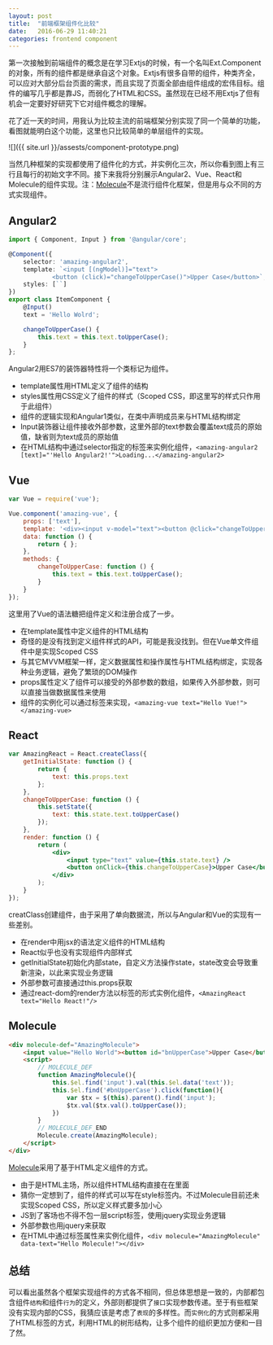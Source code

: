 ```yaml
---
layout: post
title:  "前端框架组件化比较"
date:   2016-06-29 11:40:21
categories: frontend component
---
```


第一次接触到前端组件的概念是在学习Extjs的时候，有一个名叫Ext.Component的对象，所有的组件都是继承自这个对象。Extjs有很多自带的组件，种类齐全，可以应对大部分后台页面的需求，而且实现了页面全部由组件组成的宏伟目标。组件的编写几乎都是靠JS，而弱化了HTML和CSS。虽然现在已经不用Extjs了但有机会一定要好好研究下它对组件概念的理解。

花了近一天的时间，用我认为比较主流的前端框架分别实现了同一个简单的功能，看图就能明白这个功能，这里也只比较简单的单层组件的实现。

![]({{ site.url }}/assests/component-prototype.png)

当然几种框架的实现都使用了组件化的方式，并实例化三次，所以你看到图上有三行且每行的初始文字不同。接下来我将分别展示Angular2、Vue、React和Molecule的组件实现。注：[Molecule]不是流行组件化框架，但是用与众不同的方式实现组件。

## Angular2

``` typescript
import { Component, Input } from '@angular/core';

@Component({
    selector: 'amazing-angular2',
    template: `<input [(ngModel)]="text">
            <button (click)="changeToUpperCase()">Upper Case</button>`,
    styles: [``]
})
export class ItemComponent {
    @Input()
    text = 'Hello Wolrd';

    changeToUpperCase() {
        this.text = this.text.toUpperCase();
    }
};
```
Angular2用ES7的装饰器特性将一个类标记为组件。

* template属性用HTML定义了组件的结构
* styles属性用CSS定义了组件的样式（Scoped CSS，即这里写的样式只作用于此组件）
* 组件的逻辑实现和Angular1类似，在类中声明成员来与HTML结构绑定
* Input装饰器让组件接收外部参数，这里外部的text参数会覆盖text成员的原始值，缺省则为text成员的原始值
* 在HTML结构中通过selector指定的标签来实例化组件，`<amazing-angular2 [text]="'Hello Angular2!'">Loading...</amazing-angular2>`

## Vue

``` javascript
var Vue = require('vue');

Vue.component('amazing-vue', {
    props: ['text'],
    template: '<div><input v-model="text"><button @click="changeToUpperCase">Upper Case</button></div>',
    data: function () {
        return { };
    },
    methods: {
        changeToUpperCase: function () {
            this.text = this.text.toUpperCase();
        }
    }
});
```
这里用了Vue的语法糖把组件定义和注册合成了一步。

* 在template属性中定义组件的HTML结构
* 奇怪的是没有找到定义组件样式的API，可能是我没找到。但在Vue单文件组件中是实现Scoped CSS
* 与其它MVVM框架一样，定义数据属性和操作属性与HTML结构绑定，实现各种业务逻辑，避免了繁琐的DOM操作
* props属性定义了组件可以接受的外部参数的数组，如果传入外部参数，则可以直接当做数据属性来使用
* 组件的实例化可以通过标签来实现，`<amazing-vue text="Hello Vue!"></amazing-vue>`

## React

``` jsx
var AmazingReact = React.createClass({
    getInitialState: function () {
        return {
            text: this.props.text
        };
    },
    changeToUpperCase: function () {
        this.setState({
            text: this.state.text.toUpperCase()
        });
    },
    render: function () {
        return (
            <div>
                <input type="text" value={this.state.text} />
                <button onClick={this.changeToUpperCase}>Upper Case</button>
            </div>
        );
    }
});
```
creatClass创建组件，由于采用了单向数据流，所以与Angular和Vue的实现有一些差别。

* 在render中用jsx的语法定义组件的HTML结构
* React似乎也没有实现组件内部样式
* getInitialState初始化内部state，自定义方法操作state，state改变会导致重新渲染，以此来实现业务逻辑
* 外部参数可直接通过this.props获取
* 通过react-dom的render方法以标签的形式实例化组件，`<AmazingReact text="Hello React!"/>`

## Molecule

``` html
<div molecule-def="AmazingMolecule">
    <input value="Hello World"><button id="bnUpperCase">Upper Case</button>
    <script>
        // MOLECULE_DEF
        function AmazingMolecule(){
            this.$el.find('input').val(this.$el.data('text'));
            this.$el.find('#bnUpperCase').click(function(){
                var $tx = $(this).parent().find('input');
                $tx.val($tx.val().toUpperCase());
            })
        }
        // MOLECULE_DEF_END
        Molecule.create(AmazingMolecule);
    </script>
</div>
```
[Molecule]采用了基于HTML定义组件的方式。

* 由于是HTML主场，所以组件HTML结构直接在在里面
* 猜你一定想到了，组件的样式可以写在style标签内。不过Molecule目前还未实现Scoped CSS，所以定义样式要多加小心
* JS到了客场也不得不包一层script标签，使用jquery实现业务逻辑
* 外部参数也用jquery来获取
* 在HTML中通过标签属性来实例化组件，`<div molecule="AmazingMolecule" data-text="Hello Molecule!"></div>`

## 总结

可以看出虽然各个框架实现组件的方式各不相同，但总体思想是一致的，内部都包含组件`结构`和组件`行为`的定义，外部则都提供了`接口`实现参数传递。至于有些框架没有实现内部的CSS，我猜应该是考虑了`表现`的多样性。而`实例化`的方式则都采用了HTML标签的方式，利用HTML的树形结构，让多个组件的组织更加方便和一目了然。

[Molecule]:      https://github.com/inshua/d2js/blob/master/WebContent/guide/molecule.md
